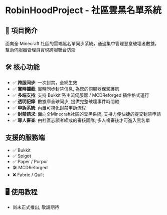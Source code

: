 ﻿<!-- zh_Hant -->

# RobinHoodProject - 社區雲黑名單系統

## 🌟 項目簡介

面向全 Minecraft 社區的雲端黑名單同步系統，通過集中管理惡意破壞者數據，幫助伺服器管理員實現跨服聯合防禦

## 🛠️ 核心功能

- ✅ **跨服同步**: 一次封禁，全網生效
- ✅ **實時攔截**: 實時同步封禁信息, 為您的伺服器保駕護航
- ✅ **多端支持**: 支持 Bukkit 系主流伺服器 / MCDReforged 插件格式運行
- ✅ **透明記錄**: 數據庫全球同步, 提供完整破壞事件時間軸
- ✅ **申訴系統**: 內置可視化封禁申訴流程
- ✅ **封禁請求**: 面向全Minecraft社區的雲黑系統, 支持方便快捷的提交封禁申請
- ✅ **專人審查**: 由社區志願者組成的審核團隊, 多人複審後才可進入黑名單

## 支援的服務端

- ✅ Bukkit
- ✅ Spigot
- ✅ Paper / Purpur
- 🛠️ MCDReforged
- ❌ Fabric / Quilt

## 🖥️ 使用教程

- 尚未正式推出, 敬請期待
